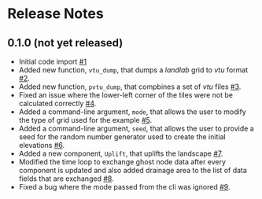 # Release Notes

## 0.1.0 (not yet released)

- Initial code import [#1](https://github.com/mcflugen/landlab-parallel/issues/1)
- Added new function, `vtu_dump`, that dumps a *landlab* grid to *vtu* format
  [#2](https://github.com/mcflugen/landlab-parallel/issues/2).
- Added new function, `pvtu_dump`, that compbines a set of *vtu* files
  [#3](https://github.com/mcflugen/landlab-parallel/issues/3).
- Fixed an issue where the lower-left corner of the tiles were not be calculated
  correctly [#4](https://github.com/mcflugen/landlab-parallel/issues/4).
- Added a command-line argument, `mode`, that allows the user to modify
  the type of grid used for the example
  [#5](https://github.com/mcflugen/landlab-parallel/issues/5).
- Added a command-line argument, `seed`, that allows the user to provide
  a seed for the random number generator used to create the initial elevations
  [#6](https://github.com/mcflugen/landlab-parallel/issues/6).
- Added a new component, `Uplift`, that uplifts the landscape
  [#7](https://github.com/mcflugen/landlab-parallel/issues/7).
- Modified the time loop to exchange ghost node data after every component is
  updated and also added drainage area to the list of data fields that are exchanged
  [#8](https://github.com/mcflugen/landlab-parallel/issues/8).
- Fixed a bug where the mode passed from the cli was ignored
  [#9](https://github.com/mcflugen/landlab-parallel/issues/9).
